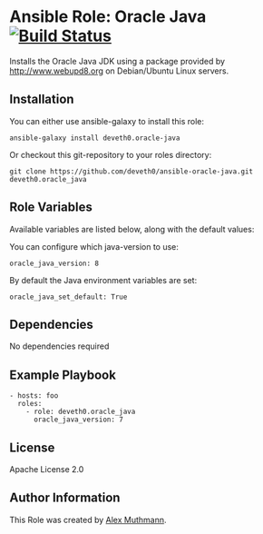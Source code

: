 # Ansible Role: Oracle Java [![Build Status](https://travis-ci.org/deveth0/ansible-oracle-java.svg?branch=master)](https://travis-ci.org/deveth0/ansible-oracle-java)

Installs the Oracle Java JDK using a package provided by http://www.webupd8.org on Debian/Ubuntu Linux servers.

## Installation

You can either use ansible-galaxy to install this role:

    ansible-galaxy install deveth0.oracle-java

Or checkout this git-repository to your roles directory:

    git clone https://github.com/deveth0/ansible-oracle-java.git deveth0.oracle_java


## Role Variables

Available variables are listed below, along with the default values:

You can configure which java-version to use:

    oracle_java_version: 8

By default the Java environment variables are set:

    oracle_java_set_default: True


## Dependencies
 
No dependencies required

## Example Playbook

    - hosts: foo
      roles:
        - role: deveth0.oracle_java
          oracle_java_version: 7
          

## License

Apache License 2.0

## Author Information

This Role was created by [Alex Muthmann](http://dev-eth0.de).
